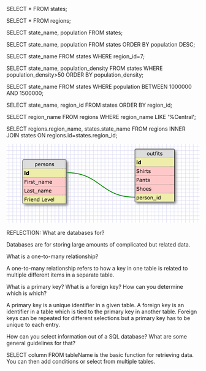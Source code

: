 SELECT * FROM states;

SELECT * FROM regions;

SELECT state_name, population FROM states;

SELECT state_name, population FROM states
ORDER BY population DESC;

SELECT state_name FROM states WHERE region_id=7;

SELECT state_name, population_density FROM states 
WHERE population_density>50 
ORDER BY population_density;

SELECT state_name FROM states 
WHERE population BETWEEN 1000000 AND 1500000;

SELECT state_name, region_id FROM states ORDER BY region_id;

SELECT region_name FROM regions WHERE region_name LIKE '%Central';

SELECT regions.region_name, states.state_name FROM regions
INNER JOIN states
ON regions.id=states.region_id;

!['Clothes Schema'](screenshot.png)

REFLECTION:
What are databases for?

Databases are for storing large amounts of complicated but related data.

What is a one-to-many relationship?

A one-to-many relationship refers to how a key in one table is related to multiple different items in a separate table.

What is a primary key? What is a foreign key? How can you determine which is which?

A primary key is a unique identifier in a given table. A foreign key is an identifier in a table which is tied to the primary key in another table. Foreign keys can be repeated for different selections but a primary key has to be unique to each entry.

How can you select information out of a SQL database? What are some general guidelines for that?

SELECT column FROM tableName is the basic function for retrieving data. You can then add conditions or select from multiple tables.